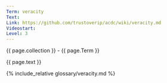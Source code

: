 ```yaml
---
Term: veracity
Text: 
Link: https://github.com/trustoverip/acdc/wiki/veracity.md
Videostart: 
Level: 3
---
```


{{ page.collection }} - {{ page.Term }}

   {{ page.text }}

{% include_relative glossary/veracity.md %}
